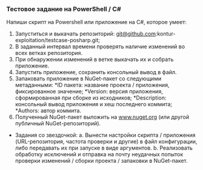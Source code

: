 ### Тестовое задание на PowerShell / C#

Напиши скрипт на Powershell или приложение на C#, которое умеет:
1. Запуститься и выкачать репозиторий: git@github.com:kontur-exploitation/testcase-posharp.git;
2. В заданный интервал времени проверять наличие изменений во всех ветках репозитория.
2. При обнаружении изменений в ветке выкачать их и собрать приложение.
3. Запустить приложение, сохранить консольный вывод в файл.
4. Запаковать приложение в NuGet-пакет со следующими метаданными:
	*ID пакета: название проекта / приложения, фиксированное значение;
	*Version: версия приложения, сформированная при сборке из исходников;
	*Description: консольный вывод приложения и хеш последнего коммита;
	*Authors: автор коммита.
5. Полученный NuGet-пакет выложить на www.nuget.org (или другой публичный NuGet-репозиторий).

* Задания со звездочкой: 
	a. Вынести настройки скрипта / приложения (URL-репозитория, частота проверки и другие) в файл конфигурации, либо передавать их при запуске в виде аргументов.
	b. Реализовать обработку исключений и отправка на почту неудачных попыток проверки изменений / сборки проекта / запаковки в NuGet-пакет.
